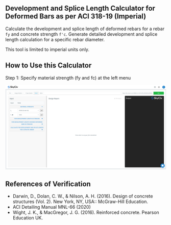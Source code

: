 ## Development and Splice Length Calculator for Deformed Bars as per ACI 318-19 (Imperial)

Calculate the development and splice length of deformed rebars for a rebar `fy` and concrete strength `f'c`. Generate detailed development and splice length calculation for a specific rebar diameter.

This tool is limited to imperial units only.

## How to Use this Calculator

Step 1: Specify material strength (fy and fc) at the left menu

![alt text](./images/2.png)


## References of Verification

- Darwin, D., Dolan, C. W., & Nilson, A. H. (2016). Design of concrete structures (Vol. 2). New York, NY, USA:: McGraw-Hill Education.
- ACI Detailing Manual MNL-66 (2020)
- Wight, J. K., & MacGregor, J. G. (2016). Reinforced concrete. Pearson Education UK.

